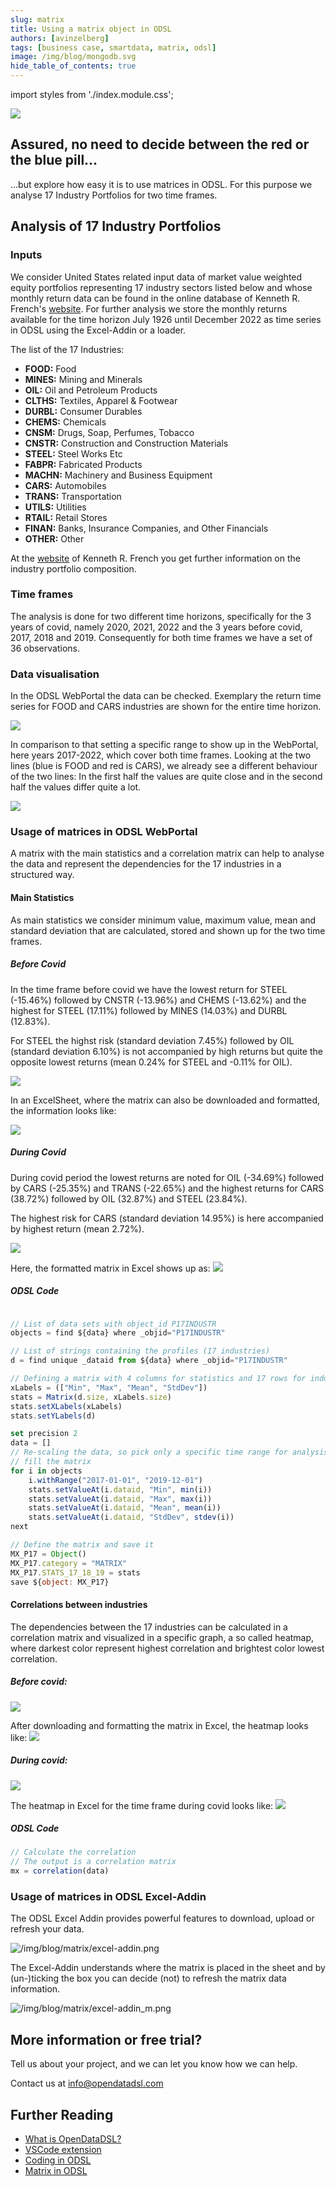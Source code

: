 ```yaml
---
slug: matrix
title: Using a matrix object in ODSL
authors: [avinzelberg]
tags: [business case, smartdata, matrix, odsl]
image: /img/blog/mongodb.svg
hide_table_of_contents: true
---
```

import styles from './index.module.css';

<div className="row">
  <div className="column">
    <img src="/img/blog/matrix/matrix_holographic.jpg"/>
  </div>
  <div className="column">
  <h2>Assured, no need to decide between the red or the blue pill...</h2>  
    ...but explore how easy it is to use matrices in ODSL.
    For this purpose we analyse 17 Industry Portfolios for two time frames.
  </div>
</div>

<!--truncate-->

## Analysis of 17 Industry Portfolios

### Inputs

We consider United States related input data of market value weighted equity portfolios representing 17 industry sectors listed below and whose monthly return data can be found in the online database of Kenneth R. French's [website](http://mba.tuck.dartmouth.edu/pages/faculty/ken.french/data_library.html). For further analysis we store the monthly returns available for the time horizon July 1926 until December 2022 as time series in ODSL using the Excel-Addin or a loader.

The list of the 17 Industries:
* **FOOD:** Food
* **MINES:** Mining and Minerals
* **OIL:** Oil and Petroleum Products
* **CLTHS:** Textiles, Apparel & Footwear
* **DURBL:** Consumer Durables
* **CHEMS:** Chemicals
* **CNSM:** Drugs, Soap, Perfumes, Tobacco
* **CNSTR:** Construction and Construction Materials
* **STEEL:** Steel Works Etc
* **FABPR:** Fabricated Products
* **MACHN:** Machinery and Business Equipment
* **CARS:** Automobiles
* **TRANS:** Transportation
* **UTILS:** Utilities
* **RTAIL:** Retail Stores
* **FINAN:** Banks, Insurance Companies, and Other Financials
* **OTHER:** Other

At the [website](http://mba.tuck.dartmouth.edu/pages/faculty/ken.french/data_library.html) of Kenneth R. French you get further information on the industry portfolio composition.

### Time frames
The analysis is done for two different time horizons, specifically for the 3 years of covid, namely 2020, 2021, 2022 and the 3 years before covid, 2017, 2018 and 2019. Consequently for both time frames we have a set of 36 observations.


### Data visualisation

In the ODSL WebPortal the data can be checked. Exemplary the return time series for FOOD and CARS industries are shown for the entire time horizon.

<img className={styles.product_screenshot} src="/img/blog/matrix/wp_TS_all.png" />

In comparison to that setting a specific range to show up in the WebPortal, here years 2017-2022, which cover both time frames. Looking at the two lines (blue is FOOD and red is CARS), we already see a different behaviour of the two lines: In the first half the values are quite close and in the second half the values differ quite a lot. 

<img className={styles.product_screenshot} src="/img/blog/matrix/wp_TS_6y.png" />


### Usage of matrices in ODSL WebPortal
A matrix with the main statistics and a correlation matrix can help to analyse the data and represent the dependencies for the 17 industries in a structured way.

#### Main Statistics
As main statistics we consider minimum value, maximum value, mean and standard deviation that are calculated, stored and shown up for the two time frames. 

##### Before Covid

In the time frame before covid we have the lowest return for STEEL (-15.46%) followed by CNSTR (-13.96%) and CHEMS (-13.62%) and the highest for STEEL (17.11%) followed by MINES (14.03%) and DURBL (12.83%). 

For STEEL the highst risk (standard deviation 7.45%) followed by OIL (standard deviation 6.10%) is not accompanied by high returns but quite the opposite lowest returns (mean 0.24% for STEEL and -0.11% for OIL).

<img className={styles.product_screenshot} src="/img/blog/matrix/wp_m_bc_stat.png" />

In an ExcelSheet, where the matrix can also be downloaded and formatted, the information looks like:

<img className={styles.product_screenshot} src="/img/blog/matrix/m_bc_stat.png" />

##### During Covid

During covid period the lowest returns are noted for OIL (-34.69%) followed by CARS (-25.35%) and TRANS (-22.65%) and the highest returns for CARS (38.72%) followed by OIL (32.87%) and STEEL (23.84%). 

The highest risk for CARS (standard deviation 14.95%) is here accompanied by highest return (mean 2.72%).

<img className={styles.product_screenshot} src="/img/blog/matrix/wp_m_c_stat.png" />

Here, the formatted matrix in Excel shows up as:
<img className={styles.product_screenshot} src="/img/blog/matrix/m_c_stat.png" />

##### ODSL Code

```js

// List of data sets with object_id P17INDUSTR
objects = find ${data} where _objid="P17INDUSTR"

// List of strings containing the profiles (17 industries)
d = find unique _dataid from ${data} where _objid="P17INDUSTR"

// Defining a matrix with 4 columns for statistics and 17 rows for industries
xLabels = (["Min", "Max", "Mean", "StdDev"])
stats = Matrix(d.size, xLabels.size)
stats.setXLabels(xLabels)
stats.setYLabels(d)

set precision 2
data = []
// Re-scaling the data, so pick only a specific time range for analysis 
// fill the matrix
for i in objects
    i.withRange("2017-01-01", "2019-12-01")
    stats.setValueAt(i.dataid, "Min", min(i))
    stats.setValueAt(i.dataid, "Max", max(i))
    stats.setValueAt(i.dataid, "Mean", mean(i))
    stats.setValueAt(i.dataid, "StdDev", stdev(i))
next

// Define the matrix and save it
MX_P17 = Object()
MX_P17.category = "MATRIX"
MX_P17.STATS_17_18_19 = stats
save ${object: MX_P17}

```


#### Correlations between industries 


The dependencies between the 17 industries can be calculated in a correlation matrix and visualized in a specific graph, a so called heatmap, where darkest color represent highest correlation and brightest color lowest correlation.

##### Before covid:
<img className={styles.product_screenshot} src="/img/blog/matrix/wp_m_bc.png" />

After downloading and formatting the matrix in Excel, the heatmap looks like:
<img className={styles.product_screenshot} src="/img/blog/matrix/m_bc.png" />

##### During covid:
<img className={styles.product_screenshot} src="/img/blog/matrix/wp_m_c.png" />

The heatmap in Excel for the time frame during covid looks like:
<img className={styles.product_screenshot} src="/img/blog/matrix/m_c.png" />

##### ODSL Code

```js
// Calculate the correlation
// The output is a correlation matrix
mx = correlation(data)

```

### Usage of matrices in ODSL Excel-Addin
The ODSL Excel Addin provides powerful features to download, upload or refresh your data.

![/img/blog/matrix/excel-addin.png](/img/blog/matrix/excel-addin.png)

The Excel-Addin understands where the matrix is placed in the sheet and by (un-)ticking the box you can decide (not) to refresh the matrix data information. 

![/img/blog/matrix/excel-addin_m.png](/img/blog/matrix/excel-addin_m.png)


## More information or free trial?
Tell us about your project, and we can let you know how we can help.

Contact us at [info@opendatadsl.com](mailto:info@opendatadsl.com)

## Further Reading
* [What is OpenDataDSL?](https://doc.opendatadsl.com/docs/product/intro)
* [VSCode extension](https://doc.opendatadsl.com/docs/user/vscode)
* [Coding in ODSL](https://doc.opendatadsl.com/docs/odsl)
* [Matrix in ODSL](https://doc.opendatadsl.com/docs/odsl/variable/matrix)
